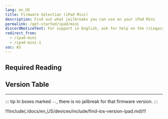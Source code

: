 ```yaml
---
lang: en_US
title: Firmware Selection (iPad Mini)
description: Find out what jailbreaks you can use on your iPad Mini
permalink: /get-started/ipad/mini
discordNoticeText: For support in English, ask for help on the r/LegacyJailbreak [Discord Server](http://discord.legacyjailbreak.com/).
redirect_from:
  - /ipad-mini
  - /ipad-mini-1
soc: A5
---
```


## Required Reading

<readingTable minVer="9.1" maxVer="9.3.4"/>

## Version Table

<versionTable soc="A5" minVer="6.0.1" maxVer="9.3.6" :include="['6.0.2']"/>

---

::: tip
In boxes marked `--`, there is no jailbreak for that firmware version.
:::

!!!include(./docs/en_US/devices/include/find-ios-version-ipad.md)!!!
